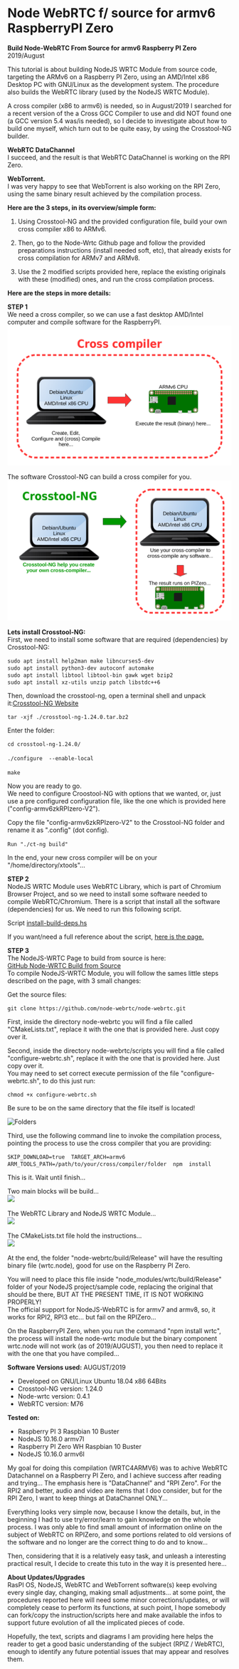 # Node WebRTC f/ source for armv6 RaspberryPI Zero
**Build Node-WebRTC From Source for armv6 Raspberry PI Zero**
2019/August

This tutorial is about building NodeJS WRTC Module from source code, targeting the ARMv6 on a Raspberry PI Zero, using an AMD/Intel x86 Desktop PC with GNU/Linux as the development system.
The procedure also builds the WebRTC library (used by the NodeJS WRTC Module).

A cross compiler (x86 to armv6) is needed, so in August/2019 I searched for a recent version of the a Cross GCC Compiler to use and did NOT found one (a GCC version 5.4 was/is needed), so I decide to investigate about how to build one myself, which turn out to be quite easy, by using the Crosstool-NG builder.

**WebRTC DataChannel**  
I succeed, and the result is that WebRTC DataChannel is working on the RPI Zero.

**WebTorrent.**  
I was very happy to see that WebTorrent is also working on the RPI Zero, using the same binary result achieved by the compilation process.


**Here are the 3 steps, in its overview/simple form:**

1) Using Crosstool-NG and the provided configuration file, build your own cross compiler x86 to ARMv6.

2) Then, go to the Node-Wrtc Github page and follow the provided preparations instructions (install needed soft, etc), that already exists for cross compilation for ARMv7 and ARMv8.

3) Use the 2 modified scripts provided here, replace the existing originals with these (modified) ones, and run the cross compilation process.


**Here are the steps in more details:**  

**STEP 1**  
We need a cross compiler, so we can use a fast desktop AMD/Intel computer and compile software for the RaspberryPI.  
![](img/cross-compiler-001.png)

The software Crosstool-NG can build a cross compiler for you.  
![](img/cross-compiler-002.png)

**Lets install Crosstool-NG:**  
First, we need to install some software that are required (dependencies) by Crosstool-NG:  
```sudo apt install gcc g++ gperf bison flex texinfo  
sudo apt install help2man make libncurses5-dev  
sudo apt install python3-dev autoconf automake  
sudo apt install libtool libtool-bin gawk wget bzip2  
sudo apt install xz-utils unzip patch libstdc++6  
```

Then, download the crosstool-ng, open a terminal shell and unpack it:[Crosstool-NG Website](https://crosstool-ng.github.io/)  
```
tar -xjf ./crosstool-ng-1.24.0.tar.bz2
```

Enter the folder:  
```
cd crosstool-ng-1.24.0/  

./configure  --enable-local

make
```

Now you are ready to go.  
We need to configure Croostool-NG with options that we wanted, or, just use a pre configured configuration file, like the one which is provided here ("config-armv6zkRPIzero-V2").  

Copy the file "config-armv6zkRPIzero-V2" to the Crosstool-NG folder and rename it as ".config" (dot config).  

```Run "./ct-ng build"```

In the end, your new cross compiler will be on your "/home/directory/xtools"...


**STEP 2**  
NodeJS WRTC Module uses WebRTC Library, which is part of Chromium Browser Project, and so we need to install some software needed to compile WebRTC/Chromium. There is a script that install all the software (dependencies) for us. We need to run this following script.  

Script [install-build-deps.hs](https://cs.chromium.org/chromium/src/build/install-build-deps.sh)  

If you want/need a full reference about the script, [here is the page.](https://webrtc.org/native-code/development/prerequisite-sw/)  


**STEP 3**  
The NodeJS-WRTC Page to build from source is here:  
[GitHub Node-WRTC Build from Source](https://github.com/node-webrtc/node-webrtc/blob/develop/docs/build-from-source.md)  
To compile NodeJS-WRTC Module, you will follow the sames little steps described on the page, with 3 small changes:  

Get the source files:  
```
git clone https://github.com/node-webrtc/node-webrtc.git
```

First, inside the directory node-webrtc you will find a file called "CMakeLists.txt", replace it with the one that is provided here. Just copy over it.  

Second, inside the directory node-webrtc/scripts you will find a file called "configure-webrtc.sh", replace it with the one that is provided here. Just copy over it.  
You may need to set correct execute permission of the file "configure-webrtc.sh", to do this just run:  
```
chmod +x configure-webrtc.sh
```

Be sure to be on the same directory that the file itself is located!  


![Folders](https://raw.githubusercontent.com/t2age/webrtcarmv6/master/img/file-folders.jpg)

Third, use the following command line to invoke the compilation process, pointing the process to use the cross compiler that you are providing:

```
SKIP_DOWNLOAD=true  TARGET_ARCH=armv6  ARM_TOOLS_PATH=/path/to/your/cross/compiler/folder  npm  install
```

This is it. Wait until finish...  

Two main blocks will be build...  
![](img/wrtc-compile-002.png)

The WebRTC Library and NodeJS WRTC Module...  
![](img/wrtc-compile-003.png)

The CMakeLists.txt file hold the instructions...  
![](img/wrtc-compile-004.png)


At the end, the folder "node-webrtc/build/Release" will have the resulting binary file (wrtc.node), good for use on the Raspberry PI Zero.  

You will need to place this file inside "node_modules/wrtc/build/Release" folder of your NodeJS project/sample code, replacing the original that should be there, BUT AT THE PRESENT TIME, IT IS NOT WORKING PROPERLY!  
The official support for NodeJS-WebRTC is for armv7 and armv8, so, it works for RPI2, RPI3 etc... but fail on the RPIZero...  

On the RaspberryPI Zero, when you run the command "npm install wrtc", the process will install the node-wrtc module but the binary component wrtc.node will not work (as of 2019/AUGUST), you then need to replace it with the one that you have compiled...  


**Software Versions used:**
AUGUST/2019
- Developed on GNU/Linux Ubuntu 18.04 x86 64Bits
- Crosstool-NG version: 1.24.0
- Node-wrtc version: 0.4.1
- WebRTC version: M76  

**Tested on:**
- Raspberry PI 3 Raspbian 10 Buster
- NodeJS 10.16.0 armv7l
- Raspberry PI Zero WH Raspbian 10 Buster
- NodeJS 10.16.0 armv6l  


My goal for doing this compilation (WRTC4ARMV6) was to achive WebRTC Datachannel on a Raspberry PI Zero, and I achieve success after reading and trying...
The emphasis here is "DataChannel" and "RPI Zero".
For the RPI2 and better, audio and video are items that I doo consider, but for the RPI Zero, I want to keep things at DataChannel ONLY...  

Everything looks very simple now, because I know the details, but, in the beginning I had to use try/error/learn to gain knowledge on the whole process. I was only able to find small amount of information online on the subject of WebRTC on RPIZero, and some portions related to old versions of the software and no longer are the correct thing to do and to know... 

Then, considering that it is a relatively easy task, and unleash a interesting practical result, I decide to create this tuto in the way it is presented here...  

**About Updates/Upgrades**  
RasPI OS, NodeJS, WebRTC and WebTorrent software(s) keep evolving every single day, changing, making small adjustments... at some point, the procedures reported here will need some minor corrections/updates, or will completely cease to perform its functions, at such point, I hope somebody can fork/copy the instruction/scripts here and make available the infos to support future evolution of all the implicated pieces of code.

Hopefully, the text, scripts and diagrams I am providing here helps the reader to get a good basic understanding of the subject (RPIZ / WebRTC), enough to identify any future potential issues that may appear and resolves them.
